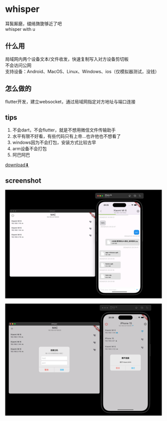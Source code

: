 # whisper

耳鬓厮磨，缱绻旖旎够近了吧  
whisper with u

## 什么用
局域网内两个设备文本/文件收发，快速复制写入对方设备剪切板  
不会访问公网  
支持设备：Android、MacOS、Linux、Windows、ios（仅模拟器测试，没钱）

## 怎么做的
flutter开发，建立websocket，通过局域网指定对方地址与端口连接

## tips
1. 不会dart，不会flutter，就是不想用微信文件传输助手  
2. 水平有限不好看，有些代码只有上帝...也许他也不想看了
3. windows因为不会打包，安装方式比较古早  
4. arm设备不会打包  
5. 阿巴阿巴  

[download⬇](https://github.com/lawnvi/whisper/releases)


## screenshot
![](https://github.com/lawnvi/whisper/blob/dev/.github/image/img_1.png)  
  
![](https://github.com/lawnvi/whisper/blob/dev/.github/image/img.png)